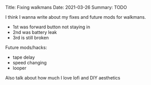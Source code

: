 Title: Fixing walkmans
Date: 2021-03-26
Summary: TODO

I think I wanna write about my fixes and future mods for walkmans.

- 1st was forward button not staying in
- 2nd was battery leak
- 3rd is still broken

Future mods/hacks:

- tape delay
- speed changing
- looper

Also talk about how much I love lofi and DIY aesthetics
